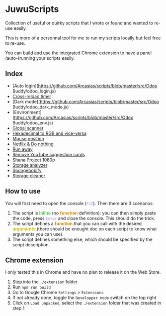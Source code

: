 # JuwuScripts

Collection of useful or quirky scripts that I wrote or found and wanted to re-use easily.

This is more of a personnal tool for me to run my scripts locally but feel free to re-use.

You can [build and use](#chrome-extension) the integrated Chrome extension to have a panel (auto-)running your scripts easily.

## <a name="index"></a> Index

- [Auto login](https://github.com/Arcasias/scripts/blob/master/src/Odoo Buddy/odoo_login.js)
- [Cross-reload timer](https://github.com/Arcasias/scripts/blob/master/src/timer.js)
- [Dark mode](https://github.com/Arcasias/scripts/blob/master/src/Odoo Buddy/odoo_dark_mode.js)
- [Environment](https://github.com/Arcasias/scripts/blob/master/src/Odoo Buddy/odoo_env.js)
- [Global scanner](https://github.com/Arcasias/scripts/blob/master/src/glob_scanner.js)
- [Hexadecimal to RGB and vice-versa](https://github.com/Arcasias/scripts/blob/master/src/color_operations.js)
- [Mouse position](https://github.com/Arcasias/scripts/blob/master/src/mouse.js)
- [Netflix & Do nothing](https://github.com/Arcasias/scripts/blob/master/src/lazy_netflix.js)
- [Run away](https://github.com/Arcasias/scripts/blob/master/src/runaway.js)
- [Remove YouTube suggestion cards](https://github.com/Arcasias/scripts/blob/master/src/youtube_cards.js)
- [Shana Project 1080p](https://github.com/Arcasias/scripts/blob/master/src/shana.js)
- [Storage analyzer](https://github.com/Arcasias/scripts/blob/master/src/storage_analyzer.js)
- [Spongebobify](https://github.com/Arcasias/scripts/blob/master/src/spongebobify.js)
- [Storage cleaner](https://github.com/Arcasias/scripts/blob/master/src/storage_cleaner.js)

## <a name="how-to-use"></a> How to use

You will first need to open the console (<code style="color:#a8f">F12</code>). Then there are 3 scenarios:

1. The script is <b style="color:#4c4">inline</b> (no <b style="color:#c80">function</b> definition): you can then simply paste the code, press <code style="color:#a8f">Enter</code> and close the console. This should do the trick.
2. The script defines a <b style="color:#c80">function</b> that you can call with the desired <b style="color:#cb0">arguments</b> (there should be enought doc on each script to know what arguments you can use).
3. The script defines something else, which should be specified by the script description.

## <a name="chrome-extension"></a> Chrome extension

I only tested this in Chrome and have no plan to release it on the Web Store.

1. Step into the `./extension` folder
2. Run `npm run build`
3. Go to Google Chrome `Settings` > `Extensions`
4. If not already done, toggle the `Developper mode` switch on the top right
5. Click on `Load unpacked`, select the `./extension` folder that was created in step 1
